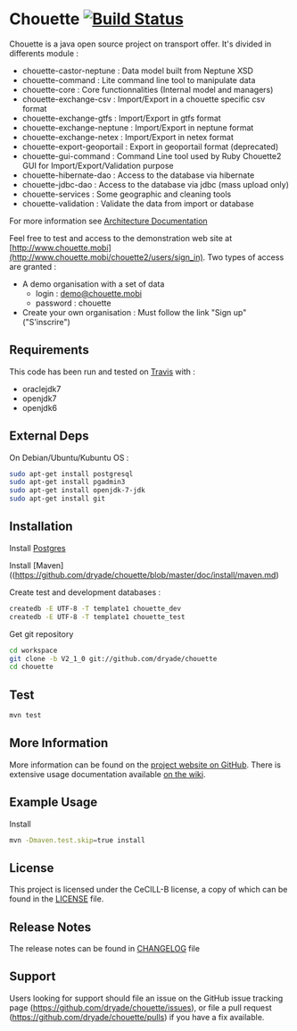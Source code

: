 # Chouette [![Build Status](https://travis-ci.org/dryade/chouette.png)](http://travis-ci.org/dryade/chouette?branch=master)

Chouette is a java open source project on transport offer. It's divided in differents module : 
* chouette-castor-neptune : Data model built from Neptune XSD
* chouette-command : Lite command line tool to manipulate data
* chouette-core : Core functionnalities (Internal model and managers)
* chouette-exchange-csv : Import/Export in a chouette specific csv format
* chouette-exchange-gtfs : Import/Export in gtfs format
* chouette-exchange-neptune : Import/Export in neptune format
* chouette-exchange-netex : Import/Export in netex format
* chouette-export-geoportail : Export in geoportail format (deprecated)
* chouette-gui-command : Command Line tool used by Ruby Chouette2 GUI for Import/Export/Validation purpose
* chouette-hibernate-dao : Access to the database via hibernate 
* chouette-jdbc-dao : Access to the database via jdbc (mass upload only)
* chouette-services : Some geographic and cleaning tools
* chouette-validation : Validate the data from import or database

For more information see [Architecture Documentation](http://www.chouette.mobi/IMG/pdf/DARC_CHOUETTE_2-0.pdf) 

Feel free to test and access to the demonstration web site at [http://www.chouette.mobi](http://www.chouette.mobi/chouette2/users/sign_in). Two types of access are granted : 
* A demo organisation with a set of data
  * login : demo@chouette.mobi
  * password : chouette
* Create your own organisation : Must follow the link "Sign up" ("S'inscrire")

Requirements
------------
 
This code has been run and tested on [Travis](http://travis-ci.org/dryade/chouette?branch=master) with : 
* oraclejdk7
* openjdk7
* openjdk6

External Deps
-------------
On Debian/Ubuntu/Kubuntu OS : 
```sh
sudo apt-get install postgresql 
sudo apt-get install pgadmin3 
sudo apt-get install openjdk-7-jdk 
sudo apt-get install git
```

Installation
------------
 
Install [Postgres](https://github.com/dryade/chouette/blob/master/doc/install/postgresql.md) 

Install [Maven]((https://github.com/dryade/chouette/blob/master/doc/install/maven.md)

Create test and development databases : 
```sh
createdb -E UTF-8 -T template1 chouette_dev
createdb -E UTF-8 -T template1 chouette_test
```

Get git repository
```sh
cd workspace
git clone -b V2_1_0 git://github.com/dryade/chouette
cd chouette
```

Test
----

```sh
mvn test
```

More Information
----------------
 
More information can be found on the [project website on GitHub](http://github.com/dryade/chouette). 
There is extensive usage documentation available [on the wiki](https://github.com/dryade/chouette/wiki).

Example Usage 
-------------

Install 
```sh
mvn -Dmaven.test.skip=true install
```

License
-------
 
This project is licensed under the CeCILL-B license, a copy of which can be found in the [LICENSE](https://github.com/dryade/chouette/blob/master/LICENSE.md) file.

Release Notes
-------------

The release notes can be found in [CHANGELOG](https://github.com/dryade/chouette/blob/master/CHANGELOG.md) file 
 
Support
-------
 
Users looking for support should file an issue on the GitHub issue tracking page (https://github.com/dryade/chouette/issues), or file a pull request (https://github.com/dryade/chouette/pulls) if you have a fix available.
